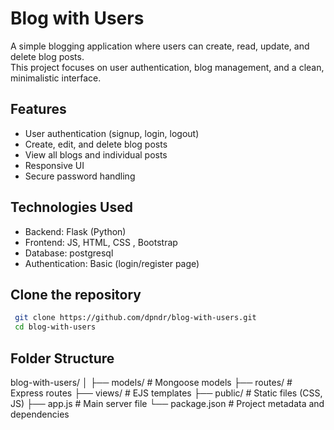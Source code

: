# Blog with Users

A simple blogging application where users can create, read, update, and delete blog posts.  
This project focuses on user authentication, blog management, and a clean, minimalistic interface.

## Features

- User authentication (signup, login, logout)
- Create, edit, and delete blog posts
- View all blogs and individual posts
- Responsive UI
- Secure password handling

## Technologies Used

- Backend: Flask (Python)
- Frontend: JS, HTML, CSS , Bootstrap
- Database: postgresql
- Authentication: Basic (login/register page)

 ## Clone the repository
  ```bash
   git clone https://github.com/dpndr/blog-with-users.git
   cd blog-with-users
  ```

## Folder Structure
blog-with-users/
│
├── models/         # Mongoose models
├── routes/         # Express routes
├── views/          # EJS templates
├── public/         # Static files (CSS, JS)
├── app.js          # Main server file
└── package.json    # Project metadata and dependencies


